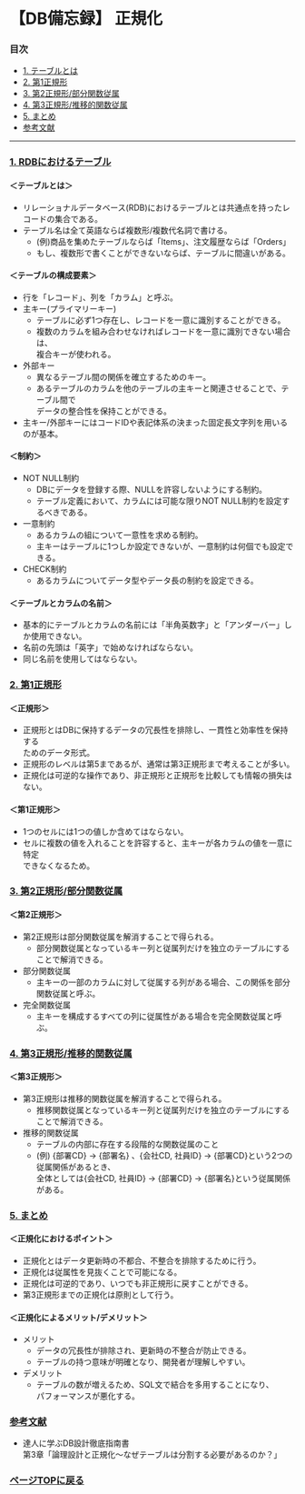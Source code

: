 # 【DB備忘録】 正規化<a id="index" href="#index"></a>

### 目次
- [1. テーブルとは](#section1)
- [2. 第1正規形](#section2)
- [3. 第2正規形/部分関数従属](#section3)
- [4. 第3正規形/推移的関数従属](#section4)
- [5. まとめ](#section5)
- [参考文献](#section_6)
---------
### <a id="section1" href="#section1">1. RDBにおけるテーブル</a>  
#### ＜テーブルとは＞
- リレーショナルデータベース(RDB)におけるテーブルとは共通点を持ったレコードの集合である。
- テーブル名は全て英語ならば複数形/複数代名詞で書ける。
  - (例)商品を集めたテーブルならば「Items」、注文履歴ならば「Orders」
  - もし、複数形で書くことができないならば、テーブルに間違いがある。

#### ＜テーブルの構成要素＞
- 行を「レコード」、列を「カラム」と呼ぶ。
- 主キー(プライマリーキー)
  - テーブルに必ず1つ存在し、レコードを一意に識別することができる。
  - 複数のカラムを組み合わせなければレコードを一意に識別できない場合は、<br>複合キーが使われる。
- 外部キー
  - 異なるテーブル間の関係を確立するためのキー。
  - あるテーブルのカラムを他のテーブルの主キーと関連させることで、テーブル間で<br>データの整合性を保持ことができる。
- 主キー/外部キーにはコードIDや表記体系の決まった固定長文字列を用いるのが基本。

#### ＜制約＞
- NOT NULL制約
  - DBにデータを登録する際、NULLを許容しないようにする制約。
  - テーブル定義において、カラムには可能な限りNOT NULL制約を設定するべきである。
- 一意制約
  - あるカラムの組について一意性を求める制約。
  - 主キーはテーブルに1つしか設定できないが、一意制約は何個でも設定できる。
- CHECK制約
  - あるカラムについてデータ型やデータ長の制約を設定できる。

#### ＜テーブルとカラムの名前＞
- 基本的にテーブルとカラムの名前には「半角英数字」と「アンダーバー」しか使用できない。
- 名前の先頭は「英字」で始めなければならない。
- 同じ名前を使用してはならない。

### <a id="section2" href="#section2">2. 第1正規形</a> 
#### ＜正規形＞
- 正規形とはDBに保持するデータの冗長性を排除し、一貫性と効率性を保持する<br>ためのデータ形式。
- 正規形のレベルは第5まであるが、通常は第3正規形まで考えることが多い。 
- 正規化は可逆的な操作であり、非正規形と正規形を比較しても情報の損失はない。

#### ＜第1正規形＞
- 1つのセルには1つの値しか含めてはならない。
- セルに複数の値を入れることを許容すると、主キーが各カラムの値を一意に特定<br>できなくなるため。

### <a id="section3" href="#section3">3. 第2正規形/部分関数従属</a> 
#### ＜第2正規形＞
- 第2正規形は部分関数従属を解消することで得られる。
  - 部分関数従属となっているキー列と従属列だけを独立のテーブルにすることで解消できる。
- 部分関数従属
  - 主キーの一部のカラムに対して従属する列がある場合、この関係を部分関数従属と呼ぶ。
- 完全関数従属
  - 主キーを構成するすべての列に従属性がある場合を完全関数従属と呼ぶ。

### <a id="section4" href="#section4">4. 第3正規形/推移的関数従属</a>
#### ＜第3正規形＞
- 第3正規形は推移的関数従属を解消することで得られる。
  - 推移関数従属となっているキー列と従属列だけを独立のテーブルにすることで解消できる。
- 推移的関数従属
  - テーブルの内部に存在する段階的な関数従属のこと
  - (例) {部署CD} -> {部署名} 、{会社CD, 社員ID} -> {部署CD}という2つの従属関係があるとき、<br>全体としては{会社CD, 社員ID} -> {部署CD} -> {部署名}という従属関係がある。

### <a id="section5" href="#section5">5. まとめ</a>
#### ＜正規化におけるポイント＞
- 正規化とはデータ更新時の不都合、不整合を排除するために行う。
- 正規化は従属性を見抜くことで可能になる。
- 正規化は可逆的であり、いつでも非正規形に戻すことができる。
- 第3正規形までの正規化は原則として行う。

#### ＜正規化によるメリット/デメリット＞
- メリット
  - データの冗長性が排除され、更新時の不整合が防止できる。
  - テーブルの持つ意味が明確となり、開発者が理解しやすい。
- デメリット
  - テーブルの数が増えるため、SQL文で結合を多用することになり、<br>パフォーマンスが悪化する。

### <a id="section6" href="#section6">参考文献</a>
- 達人に学ぶDB設計徹底指南書<br>第3章「論理設計と正規化～なぜテーブルは分割する必要があるのか？」

### [ページTOPに戻る](#index)
